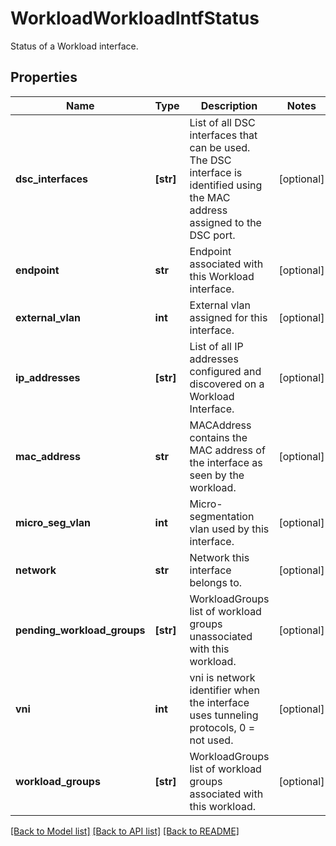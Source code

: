 # WorkloadWorkloadIntfStatus

Status of a Workload interface.
## Properties
Name | Type | Description | Notes
------------ | ------------- | ------------- | -------------
**dsc_interfaces** | **[str]** | List of all DSC interfaces that can be used. The DSC interface is identified using the MAC address assigned to the DSC port. | [optional] 
**endpoint** | **str** | Endpoint associated with this Workload interface. | [optional] 
**external_vlan** | **int** | External vlan assigned for this interface. | [optional] 
**ip_addresses** | **[str]** | List of all IP addresses configured and discovered on a Workload Interface. | [optional] 
**mac_address** | **str** | MACAddress contains the MAC address of the interface as seen by the workload. | [optional] 
**micro_seg_vlan** | **int** | Micro-segmentation vlan used by this interface. | [optional] 
**network** | **str** | Network this interface belongs to. | [optional] 
**pending_workload_groups** | **[str]** | WorkloadGroups list of workload groups unassociated with this workload. | [optional] 
**vni** | **int** | vni is network identifier when the interface uses tunneling protocols, 0 &#x3D; not used. | [optional] 
**workload_groups** | **[str]** | WorkloadGroups list of workload groups associated with this workload. | [optional] 

[[Back to Model list]](../README.md#documentation-for-models) [[Back to API list]](../README.md#documentation-for-api-endpoints) [[Back to README]](../README.md)


